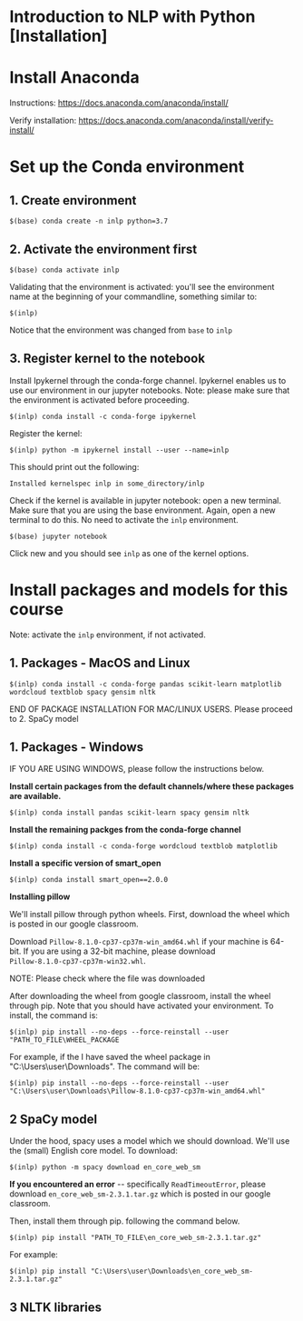 # Introduction to NLP with Python [Installation]


# Install Anaconda

Instructions: https://docs.anaconda.com/anaconda/install/

Verify installation: https://docs.anaconda.com/anaconda/install/verify-install/

# Set up the Conda environment


## 1. Create environment

```
$(base) conda create -n inlp python=3.7
```

## 2. Activate the environment first

```
$(base) conda activate inlp
```

Validating that the environment is activated: you'll see the environment name at the beginning of your commandline, something similar to: 

```
$(inlp)
```

Notice that the environment was changed from `base` to `inlp`

## 3. Register kernel to the notebook 

Install Ipykernel through the conda-forge channel. Ipykernel enables us to use our environment in our jupyter notebooks. Note: please make sure that the environment is activated before proceeding. 

```
$(inlp) conda install -c conda-forge ipykernel
```

Register the kernel:

```
$(inlp) python -m ipykernel install --user --name=inlp
```

This should print out the following: 

```
Installed kernelspec inlp in some_directory/inlp
```

Check if the kernel is available in jupyter notebook: open a new terminal. Make sure that you are using the base environment. Again, open a new terminal to do this. No need to activate the `inlp` environment. 

```
$(base) jupyter notebook
```

Click new and you should see `inlp` as one of the kernel options. 


# Install packages and models for this course

Note: activate the `inlp` environment, if not activated.



## 1. Packages - MacOS and Linux  
```
$(inlp) conda install -c conda-forge pandas scikit-learn matplotlib wordcloud textblob spacy gensim nltk 
``` 

END OF PACKAGE INSTALLATION FOR MAC/LINUX USERS. Please proceed to 2. SpaCy model

## 1. Packages - Windows
IF YOU ARE USING WINDOWS, please follow the instructions below. 

**Install certain packages from the default channels/where these packages are available.**

```
$(inlp) conda install pandas scikit-learn spacy gensim nltk 
``` 

**Install the remaining packges from the conda-forge channel**

```
$(inlp) conda install -c conda-forge wordcloud textblob matplotlib
``` 

**Install a specific version of smart_open**
```
$(inlp) conda install smart_open==2.0.0
```

**Installing pillow**

We'll install pillow through python wheels. First, download the wheel which is posted in our google classroom.

Download `Pillow-8.1.0-cp37-cp37m-win_amd64.whl` if your machine is 64-bit. If you are using a 32-bit machine, please download `Pillow‑8.1.0‑cp37‑cp37m‑win32.whl`.

NOTE: Please check where the file was downloaded

After downloading the wheel from google classroom, install the wheel through pip. Note that you should have activated your environment. To install, the command is:

```
$(inlp) pip install --no-deps --force-reinstall --user "PATH_TO_FILE\WHEEL_PACKAGE
```

For example, if the I have saved the wheel package in "C:\Users\user\Downloads". The command will be: 

```
$(inlp) pip install --no-deps --force-reinstall --user "C:\Users\user\Downloads\Pillow-8.1.0-cp37-cp37m-win_amd64.whl"
```


## 2 SpaCy model

Under the hood, spacy uses a model which we should download. We'll use the (small) English core model. To download:

```
$(inlp) python -m spacy download en_core_web_sm 
```

**If you encountered an error** -- specifically `ReadTimeoutError`, please download `en_core_web_sm-2.3.1.tar.gz` which is posted in our google classroom. 

Then, install them through pip. following the command below.

```
$(inlp) pip install "PATH_TO_FILE\en_core_web_sm-2.3.1.tar.gz"
```
For example:
```
$(inlp) pip install "C:\Users\user\Downloads\en_core_web_sm-2.3.1.tar.gz"
```

## 3 NLTK libraries


